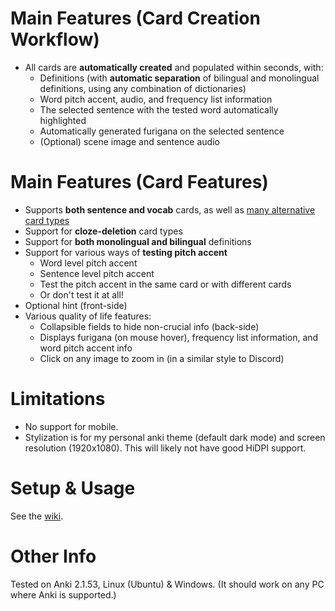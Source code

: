 
<!--
TODO gif showing the main features of the card type
-->

# Main Features (Card Creation Workflow)
* All cards are **automatically created** and populated within seconds, with:
   * Definitions (with **automatic separation** of bilingual and monolingual definitions, using any combination of dictionaries)
   * Word pitch accent, audio, and frequency list information
   * The selected sentence with the tested word automatically highlighted
   * Automatically generated furigana on the selected sentence
   * (Optional) scene image and sentence audio

# Main Features (Card Features)
* Supports **both sentence and vocab** cards, as well as
  [many alternative card types](https://github.com/Aquafina-water-bottle/jp-mining-note/wiki/CardTypes)
* Support for **cloze-deletion** card types
* Support for **both monolingual and bilingual** definitions
* Support for various ways of **testing pitch accent**
   * Word level pitch accent
   * Sentence level pitch accent
   * Test the pitch accent in the same card or with different cards
   * Or don't test it at all!
* Optional hint (front-side)
* Various quality of life features:
    * Collapsible fields to hide non-crucial info (back-side)
    * Displays furigana (on mouse hover), frequency list information, and word pitch accent info
    * Click on any image to zoom in (in a similar style to Discord)

# Limitations
* No support for mobile.
* Stylization is for my personal anki theme (default dark mode) and screen resolution (1920x1080).
  This will likely not have good HiDPI support.

# Setup & Usage
See the [wiki](https://github.com/Aquafina-water-bottle/jp-mining-note/wiki).

# Other Info
Tested on Anki 2.1.53, Linux (Ubuntu) & Windows.
(It should work on any PC where Anki is supported.)


